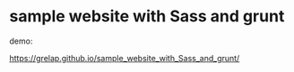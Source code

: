 # sample website with Sass and grunt

demo:

https://grelap.github.io/sample_website_with_Sass_and_grunt/

